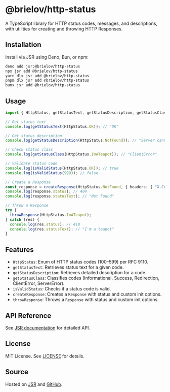 # @brielov/http-status

A TypeScript library for HTTP status codes, messages, and descriptions, with utilities for creating and throwing HTTP Responses.

## Installation

Install via JSR using Deno, Bun, or npm:

```bash
deno add jsr:@brielov/http-status
npx jsr add @brielov/http-status
yarn dlx jsr add @brielov/http-status
pnpm dlx jsr add @brielov/http-status
bunx jsr add @brielov/http-status
```

## Usage

```typescript
import { HttpStatus, getStatusText, getStatusDescription, getStatusClass, isValidStatus, createResponse, throwResponse } from '@brielov/http-status';

// Get status text
console.log(getStatusText(HttpStatus.OK)); // "OK"

// Get status description
console.log(getStatusDescription(HttpStatus.NotFound)); // "Server cannot find requested resource."

// Check status class
console.log(getStatusClass(HttpStatus.ImATeapot)); // "ClientError"

// Validate status code
console.log(isValidStatus(HttpStatus.OK)); // true
console.log(isValidStatus(999)); // false

// Create a Response
const response = createResponse(HttpStatus.NotFound, { headers: { "X-Custom": "test" } });
console.log(response.status); // 404
console.log(response.statusText); // "Not Found"

// Throw a Response
try {
  throwResponse(HttpStatus.ImATeapot);
} catch (res) {
  console.log(res.status); // 418
  console.log(res.statusText); // "I'm a teapot"
}
```

## Features

- `HttpStatus`: Enum of HTTP status codes (100–599) per RFC 9110.
- `getStatusText`: Retrieves status text for a given code.
- `getStatusDescription`: Retrieves detailed description for a code.
- `getStatusClass`: Classifies codes (Informational, Success, Redirection, ClientError, ServerError).
- `isValidStatus`: Checks if a status code is valid.
- `createResponse`: Creates a `Response` with status and custom init options.
- `throwResponse`: Throws a `Response` with status and custom init options.

## API Reference

See [JSR documentation](https://jsr.io/@brielov/http-status/doc) for detailed API.

## License

MIT License. See [LICENSE](LICENSE) for details.

## Source

Hosted on [JSR](https://jsr.io/@brielov/http-status) and [GitHub](https://github.com/brielov/http-status).
